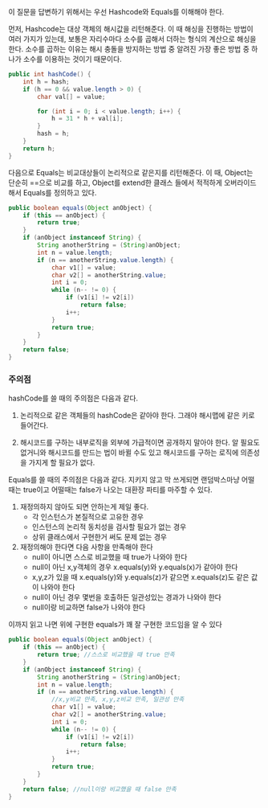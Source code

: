 이 질문을 답변하기 위해서는 우선 Hashcode와 Equals를 이해해야 한다.

먼저, Hashcode는 대상 객체의 해시값을 리턴해준다. 이 때 해싱을 진행하는 방법이 여러 가지가 있는데, 보통은 자리수마다 소수를 곱해서 더하는 형식의 계산으로 해싱을 한다. 소수를 곱하는 이유는 해시 충돌을 방지하는 방법 중 알려진 가장 좋은 방법 중 하나가 소수를 이용하는 것이기 때문이다.
```java
public int hashCode() {
    int h = hash;
    if (h == 0 && value.length > 0) {
        char val[] = value;

        for (int i = 0; i < value.length; i++) {
            h = 31 * h + val[i];
        }
        hash = h;
    }
    return h;
}
```

다음으로 Equals는 비교대상들이 논리적으로 같은지를 리턴해준다. 이 때, Object는 단순히 ==으로 비교를 하고, Object를 extend한 클래스 들에서 적적하게 오버라이드해서 Equals를 정의하고 있다.
```java
public boolean equals(Object anObject) {
    if (this == anObject) {
        return true;
    }
    if (anObject instanceof String) {
        String anotherString = (String)anObject;
        int n = value.length;
        if (n == anotherString.value.length) {
            char v1[] = value;
            char v2[] = anotherString.value;
            int i = 0;
            while (n-- != 0) {
                if (v1[i] != v2[i])
                    return false;
                i++;
            }
            return true;
        }
    }
    return false;
}
```
### 주의점

hashCode를 쓸 때의 주의점은 다음과 같다. 

1. 논리적으로 같은 객체들의 hashCode은 같아야 한다. 그래야 해시맵에 같은 키로 들어간다.

2. 해시코드를 구하는 내부로직을 외부에 가급적이면 공개하지 말아야 한다. 알 필요도 없거니와 해시코드를 만드는 법이 바뀔 수도 있고 해시코드를 구하는 로직에 의존성을 가지게 할 필요가 없다. 

Equals를 쓸 때의 주의점은 다음과 같다. 지키지 않고 막 쓰게되면 랜덤박스마냥 어떨 때는 true이고 어떨때는 false가 나오는 대환장 파티를 마주할 수 있다.

1. 재정의하지 않아도 되면 안하는게 제일 좋다. 
    * 각 인스턴스가 본질적으로 고유한 경우
    * 인스턴스의 논리적 동치성을 검사할 필요가 없는 경우
    * 상위 클래스에서 구현한거 써도 문제 없는 경우    
2. 재정의해야 한다면 다음 사항을 만족해야 한다
    * null이 아니면 스스로 비교했을 때 true가 나와야 한다
    * null이 아닌 x,y객체의 경우 x.equals(y)와 y.equals(x)가 같아야 한다
    * x,y,z가 있을 때 x.equals(y)와 y.equals(z)가 같으면 x.equals(z)도 같은 값이 나와야 한다
    * null이 아닌 경우 몇번을 호출하든 일관성있는 경과가 나와야 한다
    * null이랑 비교하면 false가 나와야 한다

이까지 읽고 나면 위에 구현한 equals가 꽤 잘 구현한 코드임을 알 수 있다
```java
public boolean equals(Object anObject) {
    if (this == anObject) {
        return true; //스스로 비교했을 때 true 만족
    }
    if (anObject instanceof String) {
        String anotherString = (String)anObject;
        int n = value.length;
        if (n == anotherString.value.length) { 
            //x,y비교 만족, x,y,z비교 만족, 일관성 만족
            char v1[] = value;
            char v2[] = anotherString.value;
            int i = 0;
            while (n-- != 0) {
                if (v1[i] != v2[i])
                    return false;
                i++;
            }
            return true;
        }
    }
    return false; //null이랑 비교했을 때 false 만족
}
```